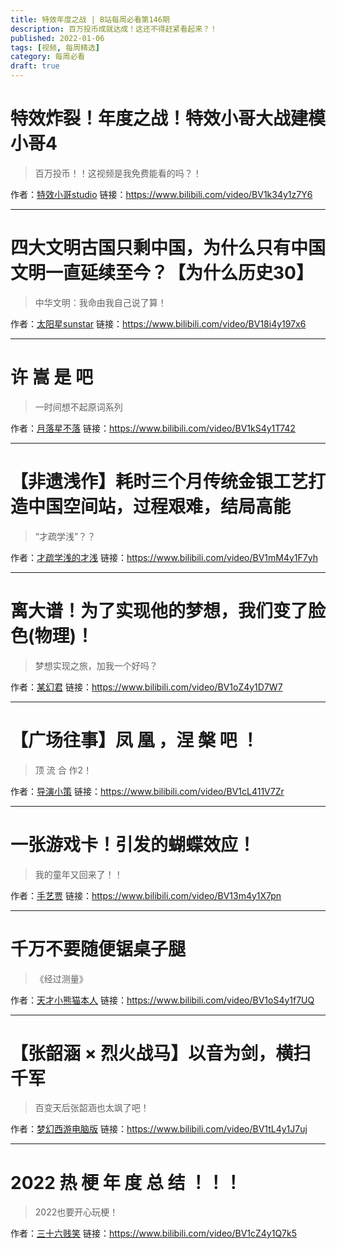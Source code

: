 ```yaml
---
title: 特效年度之战 | B站每周必看第146期
description: 百万投币成就达成！这还不得赶紧看起来？！
published: 2022-01-06
tags: [视频, 每周精选]
category: 每周必看
draft: true
---
```


# 特效炸裂！年度之战！特效小哥大战建模小哥4
> 百万投币！！这视频是我免费能看的吗？！

作者：[特效小哥studio](https://space.bilibili.com/3066511)
链接：https://www.bilibili.com/video/BV1k34y1z7Y6

---

# 四大文明古国只剩中国，为什么只有中国文明一直延续至今？【为什么历史30】
> 中华文明：我命由我自己说了算！

作者：[太阳星sunstar](https://space.bilibili.com/11684621)
链接：https://www.bilibili.com/video/BV18i4y197x6

---

# 许 嵩 是 吧
> 一时间想不起原词系列

作者：[月落星不落](https://space.bilibili.com/1786322275)
链接：https://www.bilibili.com/video/BV1kS4y1T742

---

# 【非遗浅作】耗时三个月传统金银工艺打造中国空间站，过程艰难，结局高能
> “才疏学浅”？？

作者：[才疏学浅的才浅](https://space.bilibili.com/2200736)
链接：https://www.bilibili.com/video/BV1mM4y1F7yh

---

# 离大谱！为了实现他的梦想，我们变了脸色(物理)！
> 梦想实现之旅，加我一个好吗？

作者：[某幻君](https://space.bilibili.com/1577804)
链接：https://www.bilibili.com/video/BV1oZ4y1D7W7

---

# 【广场往事】凤 凰 ，涅 槃 吧 ！
> 顶 流 合 作2！

作者：[导演小策](https://space.bilibili.com/81824112)
链接：https://www.bilibili.com/video/BV1cL411V7Zr

---

# 一张游戏卡！引发的蝴蝶效应！
> 我的童年又回来了！！

作者：[手艺贾](https://space.bilibili.com/22089099)
链接：https://www.bilibili.com/video/BV13m4y1X7pn

---

# 千万不要随便锯桌子腿
> 《经过测量》

作者：[天才小熊猫本人](https://space.bilibili.com/11688464)
链接：https://www.bilibili.com/video/BV1oS4y1f7UQ

---

# 【张韶涵 × 烈火战马】以音为剑，横扫千军
> 百变天后张韶涵也太飒了吧！

作者：[梦幻西游电脑版](https://space.bilibili.com/444935584)
链接：https://www.bilibili.com/video/BV1tL4y1J7uj

---

# 2022 热 梗 年 度 总 结 ！！！
> 2022也要开心玩梗！

作者：[三十六贱笑](https://space.bilibili.com/90361813)
链接：https://www.bilibili.com/video/BV1cZ4y1Q7k5

